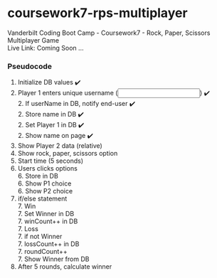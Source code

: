 # coursework7-rps-multiplayer
Vanderbilt Coding Boot Camp - Coursework7 - Rock, Paper, Scissors Multiplayer Game  
Live Link: Coming Soon ...  
  
### Pseudocode  
1. Initialize DB values ✔️  
2. Player 1 enters unique username (<input>) ✔️  
    2. If userName in DB, notify end-user ✔️  
    2. Store name in DB ✔️  
    2. Set Player 1 in DB ✔️  
    2. Show name on page ✔️  
3. Show Player 2 data (relative)  
4. Show rock, paper, scissors option  
5. Start time (5 seconds)  
6. Users clicks options  
    6. Store in DB  
    6. Show P1 choice  
    6. Show P2 choice  
7. if/else statement  
    7. Win  
        7. Set Winner in DB  
        7. winCount++ in DB  
    7. Loss  
        7. if not Winner  
        7. lossCount++ in DB  
    7. roundCount++  
    7. Show Winner from DB  
8. After 5 rounds, calculate winner  